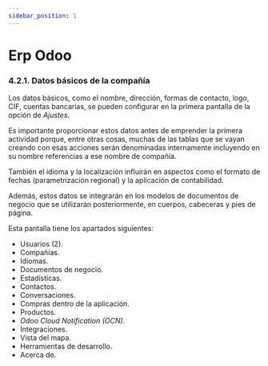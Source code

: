 ```yaml
---
sidebar_position: 1
---
```


# Erp Odoo

### 4.2.1. Datos básicos de la compañía

Los datos básicos, como el nombre, dirección, formas de contacto, logo, CIF, cuentas bancarias, se pueden configurar en la primera pantalla de la opción de *Ajustes*.  

Es importante proporcionar estos datos antes de emprender la primera actividad porque, entre otras cosas, muchas de las tablas que se vayan creando con esas acciones serán denominadas internamente incluyendo en su nombre referencias a ese nombre de compañía.  

También el idioma y la localización influirán en aspectos como el formato de fechas (parametrización regional) y la aplicación de contabilidad.  

Además, estos datos se integrarán en los modelos de documentos de negocio que se utilizarán posteriormente, en cuerpos, cabeceras y pies de página.  

Esta pantalla tiene los apartados siguientes:

- Usuarios (2).
- Compañías.
- Idiomas.
- Documentos de negocio.
- Estadísticas.
- Contactos.
- Conversaciones.
- Compras dentro de la aplicación.
- Productos.
- *Odoo Cloud Notification (OCN)*.
- Integraciones.
- Vista del mapa.
- Herramientas de desarrollo.
- Acerca de.